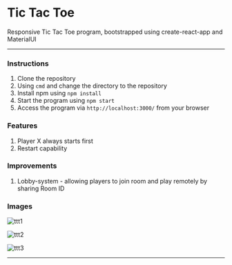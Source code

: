 # Tic Tac Toe

Responsive Tic Tac Toe program, bootstrapped using create-react-app and MaterialUI

----------------------------------

### Instructions
1. Clone the repository
2. Using ```cmd``` and change the directory to the repository
3. Install npm using ```npm install```
4. Start the program using ```npm start```
5. Access the program via ```http://localhost:3000/``` from your browser

### Features
1. Player X always starts first
2. Restart capability

### Improvements
1. Lobby-system - allowing players to join room and play remotely by sharing Room ID

### Images

![ttt1](C:\Users\m_cha\Desktop\ttt1.png)

![ttt2](C:\Users\m_cha\Desktop\ttt2.png)

![ttt3](C:\Users\m_cha\Desktop\ttt3.png)



--------------------



